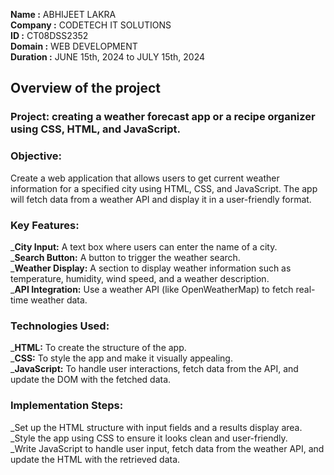 **Name :** ABHIJEET LAKRA  
**Company :** CODETECH IT SOLUTIONS  
**ID :** CT08DSS2352  
**Domain :** WEB DEVELOPMENT  
**Duration :** JUNE 15th, 2024 to JULY 15th, 2024  


## Overview of the project


### Project: creating a weather forecast app or a recipe organizer using CSS, HTML, and JavaScript.

### Objective:
Create a web application that allows users to get current weather information for a specified city using HTML, CSS, and JavaScript. The app will fetch data from a weather API and display it in a user-friendly format.

### Key Features:

_**City Input:** A text box where users can enter the name of a city.  
_**Search Button:** A button to trigger the weather search.  
_**Weather Display:** A section to display weather information such as temperature, humidity, wind speed, and a weather description.  
_**API Integration:** Use a weather API (like OpenWeatherMap) to fetch real-time weather data.    

### Technologies Used:  

_**HTML:** To create the structure of the app.  
_**CSS:** To style the app and make it visually appealing.  
_**JavaScript:** To handle user interactions, fetch data from the API, and update the DOM with the fetched data.    

### Implementation Steps:

_Set up the HTML structure with input fields and a results display area.  
_Style the app using CSS to ensure it looks clean and user-friendly.  
_Write JavaScript to handle user input, fetch data from the weather API, and update the HTML with the retrieved data.  
